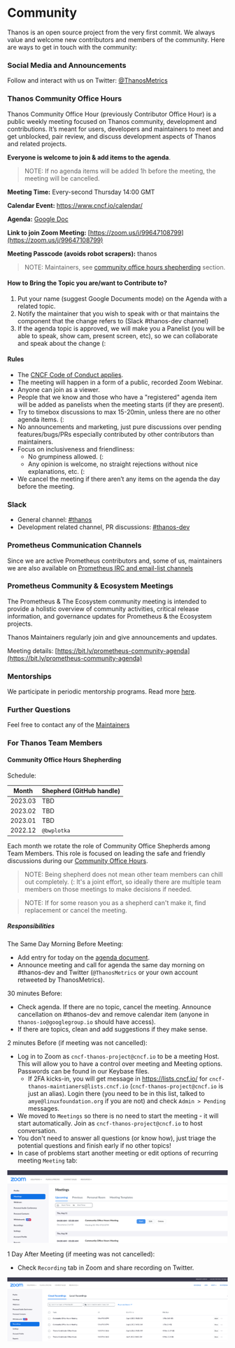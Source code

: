 # Community

Thanos is an open source project from the very first commit. We always value and welcome new contributors and members of the community. Here are ways to get in touch with the community:

### Social Media and Announcements

Follow and interact with us on Twitter: [@ThanosMetrics](https://twitter.com/ThanosMetrics)

### Thanos Community Office Hours

Thanos Community Office Hour (previously Contributor Office Hour) is a public weekly meeting focused on Thanos community, development and contributions. It’s meant for users, developers and maintainers to meet and get unblocked, pair review, and discuss development aspects of Thanos and related projects.

**Everyone is welcome to join & add items to the agenda**.

> NOTE: If no agenda items will be added 1h before the meeting, the meeting will be cancelled.

**Meeting Time:** Every-second Thursday 14:00 GMT

**Calendar Event:** https://www.cncf.io/calendar/

**Agenda:** [Google Doc](https://docs.google.com/document/d/137XnxfOT2p1NcNUq6NWZjwmtlSdA6Wyti86Pd6cyQhs)

**Link to join Zoom Meeting:** [https://zoom.us/j/99647108799](https://zoom.us/j/99647108799)

**Meeting Passcode (avoids robot scrapers):** thanos

> NOTE: Maintainers, see [community office hours shepherding](#community-office-hours-shepherding) section.

#### How to Bring the Topic you are/want to Contribute to?

1. Put your name (suggest Google Documents mode) on the Agenda with a related topic.
2. Notify the maintainer that you wish to speak with or that maintains the component that the change refers to (Slack #thanos-dev channel)
3. If the agenda topic is approved, we will make you a Panelist (you will be able to speak, show cam, present screen, etc), so we can collaborate and speak about the change (:

#### Rules

* The [CNCF Code of Conduct applies](../../CODE_OF_CONDUCT.md).
* The meeting will happen in a form of a public, recorded Zoom Webinar.
* Anyone can join as a viewer.
* People that we know and those who have a "registered" agenda item will be added as panelists when the meeting starts (if they are present).
* Try to timebox discussions to max 15-20min, unless there are no other agenda items. (:
* No announcements and marketing, just pure discussions over pending features/bugs/PRs especially contributed by other contributors than maintainers.
* Focus on inclusiveness and friendliness:
  * No grumpiness allowed. (:
  * Any opinion is welcome, no straight rejections without nice explanations, etc. (:
* We cancel the meeting if there aren’t any items on the agenda the day before the meeting.

### Slack

* General channel: [#thanos](https://slack.cncf.io/)
* Development related channel, PR discussions: [#thanos-dev](https://slack.cncf.io/)

### Prometheus Communication Channels

Since we are active Prometheus contributors and, some of us, maintainers we are also available on [Prometheus IRC and email-list channels](https://prometheus.io/community/)

### Prometheus Community & Ecosystem Meetings

The Prometheus & The Ecosystem community meeting is intended to provide a holistic overview of community activities, critical release information, and governance updates for Prometheus & the Ecosystem projects.

Thanos Maintainers regularly join and give announcements and updates.

Meeting details: [https://bit.ly/prometheus-community-agenda](https://bit.ly/prometheus-community-agenda)

### Mentorships

We participate in periodic mentorship programs. Read more [here](mentorship.md).

### Further Questions

Feel free to contact any of the [Maintainers](../../MAINTAINERS.md)

### For Thanos Team Members

#### Community Office Hours Shepherding

Schedule:

| Month   | Shepherd (GitHub handle) |
|---------|:-------------------------|
| 2023.03 | TBD                      |
| 2023.02 | TBD                      |
| 2023.01 | TBD                      |
| 2022.12 | `@bwplotka`              |

Each month we rotate the role of Community Office Shepherds among Team Members. This role is focused on leading the safe and friendly discussions during our [Community Office Hours](#thanos-community-office-hours).

> NOTE: Being shepherd does not mean other team members can chill out completely. (: It's a joint effort, so ideally there are multiple team members on those meetings to make decisions if needed.

> NOTE: If for some reason you as a shepherd can't make it, find replacement or cancel the meeting.

##### Responsibilities

The Same Day Morning Before Meeting:

* Add entry for today on the [agenda document](https://docs.google.com/document/d/137XnxfOT2p1NcNUq6NWZjwmtlSdA6Wyti86Pd6cyQhs).
* Announce meeting and call for agenda the same day morning on #thanos-dev and Twitter (`@ThanosMetrics` or your own account retweeted by ThanosMetrics).

30 minutes Before:

* Check agenda. If there are no topic, cancel the meeting. Announce cancellation on #thanos-dev and remove calendar item (anyone in `thanos-io@googlegroup.io` should have access).
* If there are topics, clean and add suggestions if they make sense.

2 minutes Before (if meeting was not cancelled):

* Log in to Zoom as `cncf-thanos-project@cncf.io` to be a meeting Host. This will allow you to have a control over meeting and Meeting options. Passwords can be found in our Keybase files.
  * If 2FA kicks-in, you will get message in https://lists.cncf.io/ for `cncf-thanos-maintianers@lists.cncf.io` (`cncf-thanos-project@cncf.io` is just an alias). Login there (you need to be in this list, talked to `amye@linuxfoundation.org` if you are not) and check `Admin > Pending` messages.
* We moved to `Meetings` so there is no need to start the meeting - it will start automatically. Join as `cncf-thanos-project@cncf.io` to host conversation.
* You don't need to answer all questions (or know how), just triage the potential questions and finish early if no other topics!
* In case of problems start another meeting or edit options of recurring meeting `Meeting` tab:

![img.png](../img/zoomedit.png)

1 Day After Meeting (if meeting was not cancelled):

* Check `Recording` tab in Zoom and share recording on Twitter.

![img.png](../img/zoomrecording.png)

